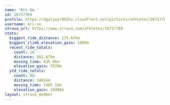 ```yaml
---
name: 'Kri So '
id: 26717769
profile: https://dgalywyr863hv.cloudfront.net/pictures/athletes/26717769/7761026/14/large.jpg
username: kri-so
strava_url: https://www.strava.com/athletes/26717769
stats:
  biggest_ride_distance: 175.67km
  biggest_climb_elevation_gain: 1809m
  recent_ride_totals:
    count: 16
    distance: 881.67km
    moving_time: 43h 06m
    elevation_gain: 7878m
  ytd_ride_totals:
    count: 88
    distance: 3461km
    moving_time: 148h 16m
    elevation_gain: 29488m
layout: strava_member
--- 
```

